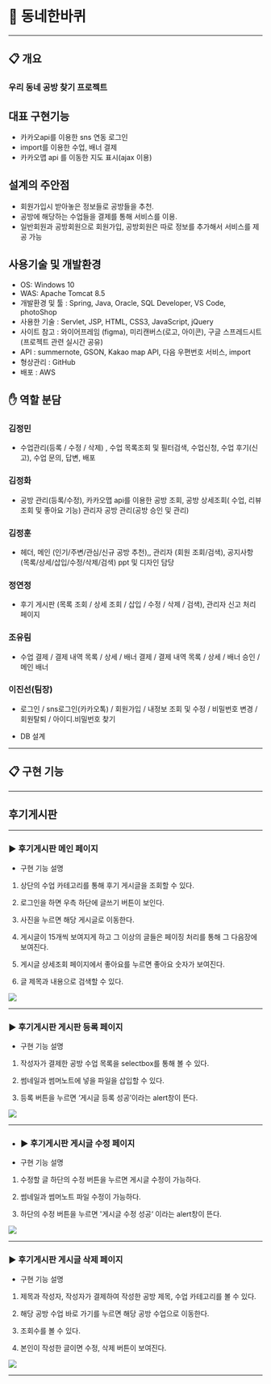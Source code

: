 
# :tulip: 동네한바퀴
---

## :clipboard: 개요
### 우리 동네 공방 찾기 프로젝트
## 대표 구현기능

- 카카오api를 이용한 sns 연동 로그인
- import를 이용한 수업, 배너 결제
- 카카오맵 api 를 이동한 지도 표시(ajax 이용)

## 설계의 주안점

- 회원가입시 받아놓은 정보들로 공방들을 추천.
- 공방에 해당하는 수업들을 결제를 통해 서비스를 이용.
- 일반회원과 공방회원으로 회원가입, 공방회원은 따로 정보를 추가해서 서비스를 제공 가능

## 사용기술 및 개발환경

- OS: Windows 10
- WAS: Apache Tomcat 8.5
- 개발환경 및 툴 : Spring, Java, Oracle, SQL Developer, VS Code, photoShop
- 사용한 기술 : Servlet, JSP, HTML, CSS3, JavaScript, jQuery
- 사이트 참고 : 와이어프레임 (figma), 미리캔버스(로고, 아이콘),  구글 스프레드시트(프로젝트 관련 실시간 공유)
- API : summernote, GSON, Kakao map API, 다음 우편번호 서비스, import
- 형상관리 : GitHub
- 배포 : AWS
 
## :raised_hand: 역할 분담
### 김정민
- 수업관리(등록 / 수정 / 삭제) , 수업 목록조회 및 필터검색, 수업신청, 수업 후기(신고), 수업 문의, 답변, 배포
### 김정화
- 공방 관리(등록/수정), 카카오맵 api를 이용한 공방 조회, 공방 상세조회( 수업, 리뷰 조회 및 좋아요 기능) 관리자 공방 관리(공방 승인 및 관리)
### 김정훈
- 헤더, 메인 (인기/주변/관심/신규 공방 추천),, 관리자 (회원 조회/검색), 공지사항 (목록/상세/삽입/수정/삭제/검색) ppt 및 디자인 담당
### 정연정
- 후기 게시판 (목록 조회 / 상세 조회 / 삽입 / 수정 / 삭제 / 검색), 관리자 신고 처리 페이지 
### 조유림
- 수업 결제 / 결제 내역 목록 / 상세 / 배너 결제 / 결제 내역 목록 / 상세 / 배너 승인 / 메인 배너
### 이진선(팀장)
- 로그인 / sns로그인(카카오톡) / 회원가입 / 내정보 조회 및 수정 / 비밀번호 변경 / 회원탈퇴 / 아이디.비밀번호 찾기

+ DB 설계



----------------------------------------------------------------------------------------------------------------------------------------


## :clipboard: 구현 기능
---------------------------------------------------------------------------------------------------------------------------------------

## 후기게시판 
---


### :arrow_forward: 후기게시판 메인 페이지


+ 구현 기능 설명

1. 상단의 수업 카테고리를 통해 후기 게시글을 조회할 수 있다. 


2. 로그인을 하면 우측 하단에 글쓰기 버튼이 보인다.


3. 사진을 누르면 해당 게시글로 이동한다. 


4. 게시글이 15개씩 보여지게 하고 그 이상의 글들은 페이징 처리를 통해 그 다음장에 보여진다.


5. 게시글 상세조회 페이지에서 좋아요를 누르면 좋아요 숫자가 보여진다. 


6. 글 제목과 내용으로 검색할 수 있다.


<img src="https://user-images.githubusercontent.com/71631964/115359196-66e2cb80-a1f9-11eb-82c8-ef6604f540c0.png" width="너비 " height="높이">

---


### :arrow_forward: 후기게시판 게시판 등록 페이지


+ 구현 기능 설명


1. 작성자가 결제한 공방 수업 목록을 selectbox를 통해 볼 수 있다.


2. 썸네일과 썸머노트에 넣을 파일을 삽입할 수 있다. 


3. 등록 버튼을 누르면 ‘게시글 등록 성공’이라는 alert창이 뜬다.


<img src="https://user-images.githubusercontent.com/71631964/115362057-22a4fa80-a1fc-11eb-9ed4-8f0a4a45bf40.png" width="너비 " height="높이">


---


+ ### :arrow_forward: 후기게시판 게시글 수정 페이지


+ 구현 기능 설명


1. 수정할 글 하단의 수정 버튼을 누르면 게시글 수정이 가능하다.


2. 썸네일과 썸머노트 파일 수정이 가능하다.


3. 하단의 수정 버튼을 누르면 '게시글 수정 성공‘ 이라는 alert창이 뜬다.


<img src="https://user-images.githubusercontent.com/71631964/115364620-88928180-a1fe-11eb-9ec0-271858e1e3ea.png" width="너비 " height="높이">


---


### :arrow_forward: 후기게시판 게시글 삭제 페이지


+ 구현 기능 설명


1. 제목과 작성자, 작성자가 결제하여 작성한 공방 제목, 수업 카테고리를 볼 수 있다. 


2. 해당 공방 수업 바로 가기를 누르면 해당 공방 수업으로 이동한다.


3. 조회수를 볼 수 있다.


4. 본인이 작성한 글이면 수정, 삭제 버튼이 보여진다.


<img src="https://user-images.githubusercontent.com/71631964/115366134-fe4b1d00-a1ff-11eb-8f27-c859d4135291.png" width="너비 " height="높이">


---












